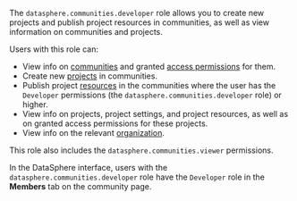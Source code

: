 The `datasphere.communities.developer` role allows you to create new projects and publish project resources in communities, as well as view information on communities and projects.

Users with this role can:
* View info on [communities](../../../datasphere/concepts/community.md) and granted [access permissions](../../../iam/concepts/access-control/index.md) for them.
* Create new [projects](../../../datasphere/concepts/project.md) in communities.
* Publish project [resources](../../../datasphere/concepts/resources.md) in the communities where the user has the `Developer` permissions (the `datasphere.communities.developer` role) or higher.
* View info on projects, project settings, and project resources, as well as on granted access permissions for these projects.
* View info on the relevant [organization](../../../organization/concepts/organization.md).

This role also includes the `datasphere.communities.viewer` permissions.

In the DataSphere interface, users with the `datasphere.communities.developer` role have the `Developer` role in the **Members** tab on the community page.